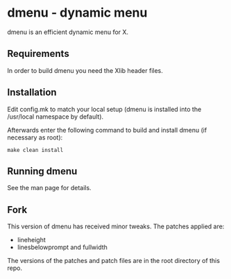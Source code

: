 dmenu - dynamic menu
====================
dmenu is an efficient dynamic menu for X.


Requirements
------------
In order to build dmenu you need the Xlib header files.


Installation
------------
Edit config.mk to match your local setup (dmenu is installed into
the /usr/local namespace by default).

Afterwards enter the following command to build and install dmenu
(if necessary as root):

    make clean install


Running dmenu
-------------
See the man page for details.

Fork
----
This version of dmenu has received minor tweaks. The patches applied are:

* lineheight
* linesbelowprompt and fullwidth

The versions of the patches and patch files are in the root directory of this repo.
